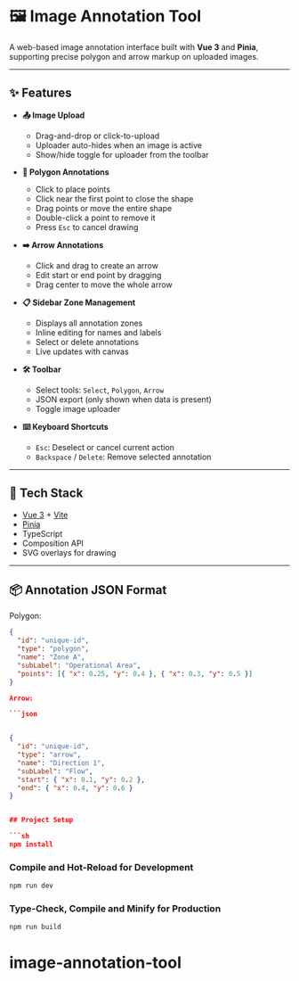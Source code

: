 # 🖼️ Image Annotation Tool

A web-based image annotation interface built with **Vue 3** and **Pinia**, supporting precise polygon and arrow markup on uploaded images.

---

## ✨ Features

- **📤 Image Upload**

  - Drag-and-drop or click-to-upload
  - Uploader auto-hides when an image is active
  - Show/hide toggle for uploader from the toolbar

- **🔺 Polygon Annotations**

  - Click to place points
  - Click near the first point to close the shape
  - Drag points or move the entire shape
  - Double-click a point to remove it
  - Press `Esc` to cancel drawing

- **➡️ Arrow Annotations**

  - Click and drag to create an arrow
  - Edit start or end point by dragging
  - Drag center to move the whole arrow

- **📋 Sidebar Zone Management**

  - Displays all annotation zones
  - Inline editing for names and labels
  - Select or delete annotations
  - Live updates with canvas

- **🛠 Toolbar**

  - Select tools: `Select`, `Polygon`, `Arrow`
  - JSON export (only shown when data is present)
  - Toggle image uploader

- **⌨️ Keyboard Shortcuts**
  - `Esc`: Deselect or cancel current action
  - `Backspace` / `Delete`: Remove selected annotation

---

## 🧪 Tech Stack

- [Vue 3](https://vuejs.org/) + [Vite](https://vitejs.dev/)
- [Pinia](https://pinia.vuejs.org/)
- TypeScript
- Composition API
- SVG overlays for drawing

---

## 📦 Annotation JSON Format

Polygon:

````json
{
  "id": "unique-id",
  "type": "polygon",
  "name": "Zone A",
  "subLabel": "Operational Area",
  "points": [{ "x": 0.25, "y": 0.4 }, { "x": 0.3, "y": 0.5 }]
}

Arrow:

```json


{
  "id": "unique-id",
  "type": "arrow",
  "name": "Direction 1",
  "subLabel": "Flow",
  "start": { "x": 0.1, "y": 0.2 },
  "end": { "x": 0.4, "y": 0.6 }
}


## Project Setup

```sh
npm install
````

### Compile and Hot-Reload for Development

```sh
npm run dev
```

### Type-Check, Compile and Minify for Production

```sh
npm run build
```
# image-annotation-tool
